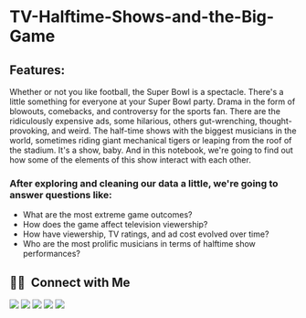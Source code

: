 # TV-Halftime-Shows-and-the-Big-Game

## Features: 
Whether or not you like football, the Super Bowl is a spectacle. There's a little something for everyone at your Super Bowl party. Drama in the form of blowouts, comebacks, and controversy for the sports fan. There are the ridiculously expensive ads, some hilarious, others gut-wrenching, thought-provoking, and weird. The half-time shows with the biggest musicians in the world, sometimes riding giant mechanical tigers or leaping from the roof of the stadium. It's a show, baby. And in this notebook, we're going to find out how some of the elements of this show interact with each other. 

### After exploring and cleaning our data a little, we're going to answer questions like:

- What are the most extreme game outcomes?
- How does the game affect television viewership?
- How have viewership, TV ratings, and ad cost evolved over time?
- Who are the most prolific musicians in terms of halftime show performances?

## 🤝🏻 &nbsp;Connect with Me

<p align="left">
<a href="https://www.linkedin.com/in/zahrashahid/"><img src="https://img.shields.io/badge/-Zahra%20Shahid-0077B5?style=flat&logo=Linkedin&logoColor=white"/></a>
<a href="mailto:zashahid45@gmail.com"><img src="https://img.shields.io/badge/-zashahid45@gmail.com-D14836?style=flat&logo=Gmail&logoColor=white"/></a>
<a href="https://www.instagram.com/zash_45/"><img src="https://img.shields.io/badge/-@zash_45-E4405F?style=flat&logo=Instagram&logoColor=white"/></a>
<a href="https://leetcode.com/zashahid45/"><img src="https://img.shields.io/badge/-Zahra%20Shahid-00000?style=flat&logo=Leetcode&logoColor=yellow"/></a>
<a href="https://www.facebook.com/zahra.shahid.5623"><img src="https://img.shields.io/badge/-@ZahraShahid-1877F2?style=flat&logo=Facebook&logoColor=white"/></a>
</p>

